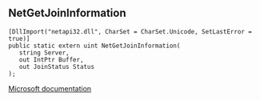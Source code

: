 ## NetGetJoinInformation

```
[DllImport("netapi32.dll", CharSet = CharSet.Unicode, SetLastError = true)]
public static extern uint NetGetJoinInformation(
   string Server,
   out IntPtr Buffer,
   out JoinStatus Status
);
```

[Microsoft documentation](https://docs.microsoft.com/en-us/windows/win32/api/lmapibuf/nf-lmapibuf-netgetjoininformation)
